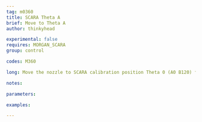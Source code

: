 ```yaml
---
tag: m0360
title: SCARA Theta A
brief: Move to Theta A
author: thinkyhead

experimental: false
requires: MORGAN_SCARA
group: control

codes: M360

long: Move the nozzle to SCARA calibration position Theta 0 (A0 B120) for calibration of "zero degrees."

notes:

parameters:

examples:

---
```


